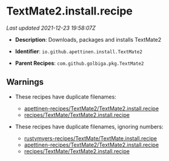 # TextMate2.install.recipe

_Last updated 2021-12-23 19:58:07Z_

- **Description**: Downloads, packages and installs TextMate2

- **Identifier**: `io.github.apettinen.install.TextMate2`

- **Parent Recipes**: `com.github.golbiga.pkg.TextMate2`

## Warnings

- These recipes have duplicate filenames:
    - [apettinen-recipes/TextMate2/TextMate2.install.recipe](/autopkg-dupe-tracker/apettinen-recipes/TextMate2/TextMate2.install.recipe)
    - [recipes/TextMate/TextMate2.install.recipe](/autopkg-dupe-tracker/recipes/TextMate/TextMate2.install.recipe)

- These recipes have duplicate filenames, ignoring numbers:
    - [rustymyers-recipes/TextMate/TextMate.install.recipe](/autopkg-dupe-tracker/rustymyers-recipes/TextMate/TextMate.install.recipe)
    - [apettinen-recipes/TextMate2/TextMate2.install.recipe](/autopkg-dupe-tracker/apettinen-recipes/TextMate2/TextMate2.install.recipe)
    - [recipes/TextMate/TextMate2.install.recipe](/autopkg-dupe-tracker/recipes/TextMate/TextMate2.install.recipe)